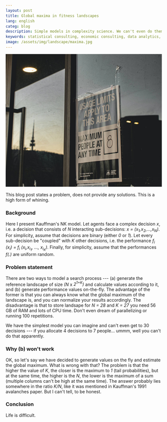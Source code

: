 ```yaml
---
layout: post
title: Global maxima in fitness landscapes
lang: english
categ: blog
description: Simple models in complexity science. We can't even do them. 
keywords: statistical consulting, economic consulting, data analytics, econometrics
image: /assets/img/landscape/maxima.jpg
---
```


<img class="w-75" src="/assets/img/landscape/maxima.jpg"/>

This blog post states a problem, does not provide any solutions. This is a high form of whining.

### Background

Here I present Kauffman's NK model. Let agents face a complex decision _x_, i.e. a decision that consists of _N_ interacting sub-decisions: _x = (x<sub>1</sub>,x<sub>2</sub>,...,x<sub>N</sub>)_. For simplicity, assume that decisions are binary (either _0_ or _1_). Let every sub-decision be "coupled" with _K_ other decisions, i.e. the performance _f<sub>i</sub> (x<sub>i</sub>) = f<sub>i</sub> (x<sub>i</sub>,x<sub>i<sub>1</sub></sub>, ..., x<sub>i<sub>K</sub></sub>)_. Finally, for simplicity, assume that the performances _f(.)_ are uniform random.

### Problem statement
There are two ways to model a search process --- (a) generate the reference landscape of size _(N_ x _2<sup>1+K</sup>)_ and calculate values according to it, and (b) generate performance values on-the-fly. The advantage of the former is that you can always know what the global maximum of the landscape is, and you can normalize your results accordingly. The disadvantage is that to store landsape for _N = 28_ and _K = 27_ you need 56 GB of RAM and lots of CPU time. Don't even dream of parallelizing or running 100 repetitions.

We have the simplest model you can imagine and can't even get to 30 decisions --- if you allocate 4 decisions to 7 people... ummm, well you can't do that apparently.

### Why (b) won't work
OK, so let's say we have decided to generate values on the fly and estimate the global maximum. What is wrong with that? The problem is that the higher the value of _K_, the closer is the maximum to _1_ (tail probabilities), but at the same time, the higher is the _N_, the lower is the maximum of a sum (multiple columns can't be high at the same time). The answer probably lies somewhere in the ratio _K/N_, like it was mentioned in Kauffman's 1991 avalanches paper. But I can't tell, to be honest.

### Conclusion
Life is difficult. 
